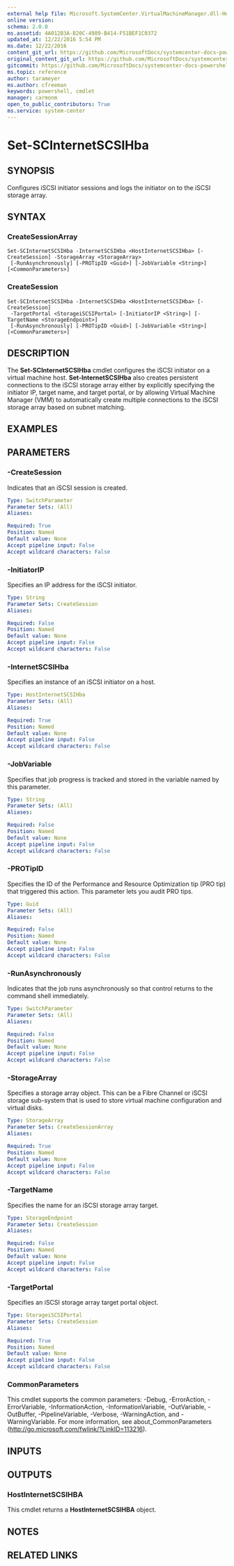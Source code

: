 ```yaml
---
external help file: Microsoft.SystemCenter.VirtualMachineManager.dll-Help.xml
online version: 
schema: 2.0.0
ms.assetid: 4A012B3A-B20C-4989-B414-F51BEF1C0372
updated_at: 12/22/2016 5:54 PM
ms.date: 12/22/2016
content_git_url: https://github.com/MicrosoftDocs/systemcenter-docs-powershell/blob/live/systemcenter-cmdlets/SystemCenter2016/VirtualMachineManager/vlatest/Set-SCInternetSCSIHba.md
original_content_git_url: https://github.com/MicrosoftDocs/systemcenter-docs-powershell/blob/live/systemcenter-cmdlets/SystemCenter2016/VirtualMachineManager/vlatest/Set-SCInternetSCSIHba.md
gitcommit: https://github.com/MicrosoftDocs/systemcenter-docs-powershell/blob/17c3a51bd892aad46c731d9f381f0704b4815004/systemcenter-cmdlets/SystemCenter2016/VirtualMachineManager/vlatest/Set-SCInternetSCSIHba.md
ms.topic: reference
author: tarameyer
ms.author: cfreeman
keywords: powershell, cmdlet
manager: carmonm
open_to_public_contributors: True
ms.service: system-center
---
```


# Set-SCInternetSCSIHba

## SYNOPSIS
Configures iSCSI initiator sessions and logs the initiator on to the iSCSI storage array.

## SYNTAX

### CreateSessionArray
```
Set-SCInternetSCSIHba -InternetSCSIHba <HostInternetSCSIHba> [-CreateSession] -StorageArray <StorageArray>
 [-RunAsynchronously] [-PROTipID <Guid>] [-JobVariable <String>] [<CommonParameters>]
```

### CreateSession
```
Set-SCInternetSCSIHba -InternetSCSIHba <HostInternetSCSIHba> [-CreateSession]
 -TargetPortal <StorageiSCSIPortal> [-InitiatorIP <String>] [-TargetName <StorageEndpoint>]
 [-RunAsynchronously] [-PROTipID <Guid>] [-JobVariable <String>] [<CommonParameters>]
```

## DESCRIPTION
The **Set-SCInternetSCSIHba** cmdlet configures the iSCSI initiator on a virtual machine host.
**Set-InternetSCSIHba** also creates persistent connections to the iSCSI storage array either by explicitly specifying the initiator IP, target name, and target portal, or by allowing Virtual Machine Manager (VMM) to automatically create multiple connections to the iSCSI storage array based on subnet matching.

## EXAMPLES


## PARAMETERS

### -CreateSession
Indicates that an iSCSI session is created.

```yaml
Type: SwitchParameter
Parameter Sets: (All)
Aliases: 

Required: True
Position: Named
Default value: None
Accept pipeline input: False
Accept wildcard characters: False
```

### -InitiatorIP
Specifies an IP address for the iSCSI initiator.

```yaml
Type: String
Parameter Sets: CreateSession
Aliases: 

Required: False
Position: Named
Default value: None
Accept pipeline input: False
Accept wildcard characters: False
```

### -InternetSCSIHba
Specifies an instance of an iSCSI initiator on a host.

```yaml
Type: HostInternetSCSIHba
Parameter Sets: (All)
Aliases: 

Required: True
Position: Named
Default value: None
Accept pipeline input: False
Accept wildcard characters: False
```

### -JobVariable
Specifies that job progress is tracked and stored in the variable named by this parameter.

```yaml
Type: String
Parameter Sets: (All)
Aliases: 

Required: False
Position: Named
Default value: None
Accept pipeline input: False
Accept wildcard characters: False
```

### -PROTipID
Specifies the ID of the Performance and Resource Optimization tip (PRO tip) that triggered this action.
This parameter lets you audit PRO tips.

```yaml
Type: Guid
Parameter Sets: (All)
Aliases: 

Required: False
Position: Named
Default value: None
Accept pipeline input: False
Accept wildcard characters: False
```

### -RunAsynchronously
Indicates that the job runs asynchronously so that control returns to the command shell immediately.

```yaml
Type: SwitchParameter
Parameter Sets: (All)
Aliases: 

Required: False
Position: Named
Default value: None
Accept pipeline input: False
Accept wildcard characters: False
```

### -StorageArray
Specifies a storage array object.
This can be a Fibre Channel or iSCSI storage sub-system that is used to store virtual machine configuration and virtual disks.

```yaml
Type: StorageArray
Parameter Sets: CreateSessionArray
Aliases: 

Required: True
Position: Named
Default value: None
Accept pipeline input: False
Accept wildcard characters: False
```

### -TargetName
Specifies the name for an iSCSI storage array target.

```yaml
Type: StorageEndpoint
Parameter Sets: CreateSession
Aliases: 

Required: False
Position: Named
Default value: None
Accept pipeline input: False
Accept wildcard characters: False
```

### -TargetPortal
Specifies an iSCSI storage array target portal object.

```yaml
Type: StorageiSCSIPortal
Parameter Sets: CreateSession
Aliases: 

Required: True
Position: Named
Default value: None
Accept pipeline input: False
Accept wildcard characters: False
```

### CommonParameters
This cmdlet supports the common parameters: -Debug, -ErrorAction, -ErrorVariable, -InformationAction, -InformationVariable, -OutVariable, -OutBuffer, -PipelineVariable, -Verbose, -WarningAction, and -WarningVariable. For more information, see about_CommonParameters (http://go.microsoft.com/fwlink/?LinkID=113216).

## INPUTS

## OUTPUTS

### HostInternetSCSIHBA
This cmdlet returns a **HostInternetSCSIHBA** object.

## NOTES

## RELATED LINKS


